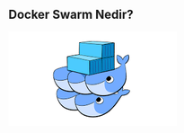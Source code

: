 ## Docker Swarm Nedir?


![](https://raw.githubusercontent.com/mrtyildiz/Blog-Post/main/Docker/img/Docker_Swarm_1.png)
